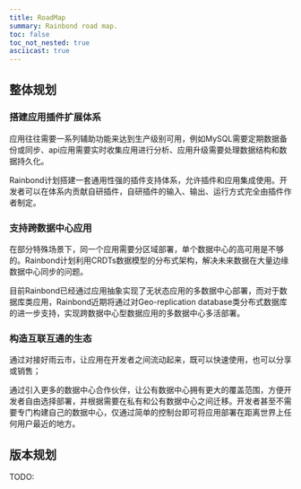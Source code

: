 ```yaml
---
title: RoadMap
summary: Rainbond road map.
toc: false
toc_not_nested: true
asciicast: true
---
```


## 整体规划

### 搭建应用插件扩展体系

应用往往需要一系列辅助功能来达到生产级别可用，例如MySQL需要定期数据备份或同步、api应用需要实时收集应用进行分析、应用升级需要处理数据结构和数据持久化。

Rainbond计划搭建一套通用性强的插件支持体系，允许插件和应用集成使用。开发者可以在体系内贡献自研插件，自研插件的输入、输出、运行方式完全由插件作者制定。

### 支持跨数据中心应用

在部分特殊场景下，同一个应用需要分区域部署，单个数据中心的高可用是不够的。Rainbond计划利用CRDTs数据模型的分布式架构，解决未来数据在大量边缘数据中心同步的问题。

目前Rainbond已经通过应用抽象实现了无状态应用的多数据中心部署，而对于数据库类应用，Rainbond近期将通过对Geo-replication database类分布式数据库的进一步支持，实现跨数据中心型数据应用的多数据中心多活部署。

### 构造互联互通的生态

通过对接好雨云市，让应用在开发者之间流动起来，既可以快速使用，也可以分享或销售；

通过引入更多的数据中心合作伙伴，让公有数据中心拥有更大的覆盖范围，方便开发者自由选择部署，并根据需要在私有和公有数据中心之间迁移。开发者甚至不需要专门构建自己的数据中心，仅通过简单的控制台即可将应用部署在距离世界上任何用户最近的地方。

## 版本规划

TODO: